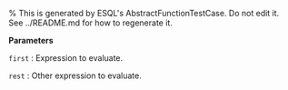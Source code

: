 % This is generated by ESQL's AbstractFunctionTestCase. Do not edit it. See ../README.md for how to regenerate it.

**Parameters**

`first`
:   Expression to evaluate.

`rest`
:   Other expression to evaluate.

